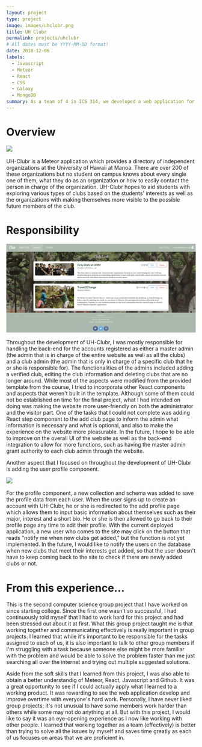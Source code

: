 ```yaml
---
layout: project
type: project
image: images/uhclubr.png
title: UH Clubr
permalink: projects/uhclubr
# All dates must be YYYY-MM-DD format!
date: 2018-12-06
labels:
  - Javascript
  - Meteor
  - React
  - CSS
  - Galaxy
  - MongoDB
summary: As a team of 4 in ICS 314, we developed a web application for a directory of independent organizations at the University of Hawaii at Manoa.
---
```




# Overview

![](images/listclub.png)

UH-Clubr is a Meteor application which provides a directory of independent organizations at the University of Hawaii at Manoa. There are over 200 of these organizations but no student on campus knows about every single one of them, what they do as an organization or how to easily contact the person in charge of the organization. UH-Clubr hopes to aid students with exploring various types of clubs based on the students' interests as well as the organizations with making themselves more visible to the possible future members of the club.

# Responsibility

![](images/masteradmin.png)

Throughout the development of UH-Clubr, I was mostly responsible for handling the back-end for the accounts registered as either a master admin (the admin that is in charge of the entire website as well as all the clubs) and a club admin (the admin that is only in charge of a specific club that he or she is responsible for). The functionalities of the admins included adding a verified club, editing the club information and deleting clubs that are no longer around. While most of the aspects were modified from the provided template from the course, I tried to incorporate other React components and aspects that weren't built in the template. Although some of them could not be established on time for the final project, what I had intended on doing was making the website more user-friendly on both the administrator and the visitor part. One of the tasks that I could not complete was adding React step component to the add club page to inform the admin what information is necessary and what is optional, and also to make the experience on the website more pleasurable. In the future, I hope to be able to improve on the overall UI of the website as well as the back-end integration to allow for more functions, such as having the master admin grant authority to each club admin through the website.

Another aspect that I focused on throughout the development of UH-Clubr is adding the user profile component.

![](images/profile.png)

For the profile component, a new collection and schema was added to save the profile data from each user. When the user signs up to create an account with UH-Clubr, he or she is redirected to the add profile page which allows them to input basic information about themselves such as their major, interest and a short bio. He or she is then allowed to go back to their profile page any time to edit their profile. With the current deployed application, a new user who comes to the site may click on the button that reads "notify me when new clubs get added," but the function is not yet implemented. In the future, I would like to notify the users on the database when new clubs that meet their interests get added, so that the user doesn't have to keep coming back to the site to check if there are newly added clubs or not.

# From this experience...

This is the second computer science group project that I have worked on since starting college. Since the first one wasn't so successful, I had continuously told myself that I had to work hard for this project and had been stressed out about it at first. What this group project taught me is that working together and communicating effectively is really important in group projects. I learned that while it's important to be responsible for the tasks assigned to each of us, it is also important to talk to other group members if I'm struggling with a task because someone else might be more familiar with the problem and would be able to solve the problem faster than me just searching all over the internet and trying out multiple suggested solutions.

Aside from the soft skills that I learned from this project, I was also able to obtain a better understandig of Meteor, React, Javascript and Github. It was a great opportunity to see if I could actually apply what I learned to a working product. It was rewarding to see the web application develop and improve overtime with everyone's hard work. Personally, I have never liked group projects; it's not unusual to have some members work harder than others while some may not do anything at all. But with this project, I would like to say it was an eye-opening experience as I now like working with other people. I learned that working together as a team (effectively) is better than trying to solve all the issues by myself and saves time greatly as each of us focuses on areas that we are proficient in.
